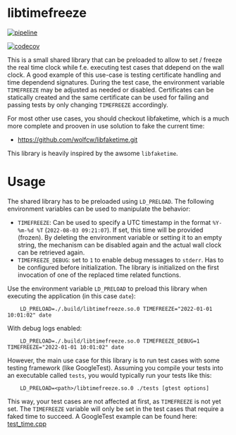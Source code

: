 libtimefreeze
=============

[![pipeline](https://gitlab.com/zahnputzmonster/libtimefreeze/badges/main/pipeline.svg)](https://gitlab.com/zahnputzmonster/libtimefreeze/-/commits/main)

[![codecov](https://codecov.io/gl/zahnputzmonster/libtimefreeze/branch/main/graph/badge.svg?token=719ZBL64D6)](https://codecov.io/gl/zahnputzmonster/libtimefreeze)

This is a small shared library that can be preloaded to allow to set / freeze
the real time clock while f.e. executing test cases that ddepend on the wall
clock.
A good example of this use-case is testing certificate handling and time
dependend signatures. During the test case, the environment variable
`TIMEFREEZE` may be adjusted as needed or disabled. Certificates can be
statically created and the same certificate can be used for failing and passing
tests by only changing `TIMEFREEZE` accordingly.

For most other use cases, you should checkout libfaketime, which is a much more
complete and prooven in use solution to fake the current time:
- https://github.com/wolfcw/libfaketime.git

This library is heavily inspired by the awsome `libfaketime`.

# Usage

The shared library has to be preloaded using `LD_PRELOAD`. The following
environment variables can be used to manipulate the behavior:
- `TIMEFREEZE`: Can be used to specify a UTC timestamp in the format
  `%Y-%m-%d %T` (`2022-08-03 09:21:07`). If set, this time will be provided
  (frozen). By deleting the environment variable or setting it to an empty
  string, the mechanism can be disabled again and the actual wall clock can be
  retrieved again.
- `TIMEFREEZE_DEBUG`: set to `1` to enable debug messages to `stderr`. Has to
  be configured before initialization. The library is initialized on the first
  invocation of one of the replaced time related functions.

Use the environment variable `LD_PRELOAD` to preload this library when
executing the application (in this case `date`):

        LD_PRELOAD=./.build/libtimefreeze.so.0 TIMEFREEZE="2022-01-01 10:01:02" date

With debug logs enabled:

        LD_PRELOAD=./.build/libtimefreeze.so.0 TIMEFREEZE_DEBUG=1 TIMEFREEZE="2022-01-01 10:01:02" date

However, the main use case for this library is to run test cases with some
testing framework (like GoogleTest). Assuming you compile your tests into an
executable called `tests`, you would typically run your tests like this:

        LD_PRELOAD=<path>/libtimefreeze.so.0 ./tests [gtest options]

This way, your test cases are not affected at first, as `TIMEFREEZE` is not
yet set. The `TIMEFREEZE` variable will only be set in the test cases that
require a faked time to succeed.
A GoogleTest example can be found here: [test\_time.cpp](example/gtest_example/src/test_time.cpp)
